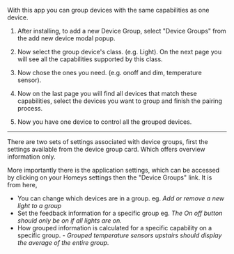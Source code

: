 


With this app you can group devices with the same capabilities as one device.

1) After installing, to add a new Device Group, select "Device Groups" from the add new device modal popup.

2) Now select the group device's class. (e.g. Light).
On the next page you will see all the capabilities supported by this class.
 
3) Now chose the ones you need. (e.g. onoff and dim, temperature sensor).

4) Now on the last page you will find all devices that match these capabilities, select the devices you want to group and finish the pairing process.

5) Now you have one device to control all the grouped devices.


---


There are two sets of settings associated with device groups, first the settings available from the device group card. Which offers overview information 
 only.

More importantly there is the application settings, which can be accessed by clicking on your Homeys settings then the "Device Groups" link. 
It is from here, 

- You can change which devices are in a group. eg. *Add or remove a new light to a group*
- Set the feedback information for a specific group eg. *The On off button should only be on if all lights are on.*
- How grouped information is calculated for a specific capability on a specific group. - *Grouped temperature sensors upstairs should display the average of the entire group.*
